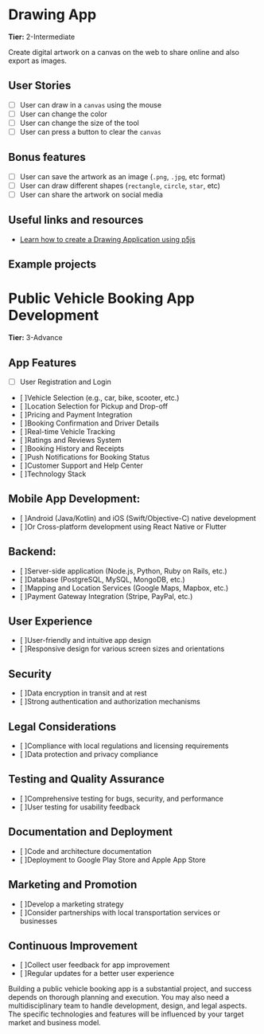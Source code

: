 # Drawing App

**Tier:** 2-Intermediate

Create digital artwork on a canvas on the web to share online and also export as images.

## User Stories

-   [ ] User can draw in a `canvas` using the mouse
-   [ ] User can change the color
-   [ ] User can change the size of the tool
-   [ ] User can press a button to clear the `canvas`

## Bonus features

-   [ ] User can save the artwork as an image (`.png`, `.jpg`, etc format)
-   [ ] User can draw different shapes (`rectangle`, `circle`, `star`, etc)
-   [ ] User can share the artwork on social media

## Useful links and resources

-   [Learn how to create a Drawing Application using p5js](https://www.florin-pop.com/blog/2019/04/drawing-app-built-with-p5js/)

## Example projects

# Public Vehicle Booking App Development
**Tier:** 3-Advance
## App Features
  - [ ] User Registration and Login
  - [ ]Vehicle Selection (e.g., car, bike, scooter, etc.)
  - [ ]Location Selection for Pickup and Drop-off
  - [ ]Pricing and Payment Integration
  - [ ]Booking Confirmation and Driver Details
  - [ ]Real-time Vehicle Tracking
  - [ ]Ratings and Reviews System
  - [ ]Booking History and Receipts
  - [ ]Push Notifications for Booking Status
  - [ ]Customer Support and Help Center
  - [ ]Technology Stack
## Mobile App Development:

 - [ ]Android (Java/Kotlin) and iOS (Swift/Objective-C) native development
 - [ ]Or Cross-platform development using React Native or Flutter
## Backend:
 - [ ]Server-side application (Node.js, Python, Ruby on Rails, etc.)
 - [ ]Database (PostgreSQL, MySQL, MongoDB, etc.)
 - [ ]Mapping and Location Services (Google Maps, Mapbox, etc.)
 - [ ]Payment Gateway Integration (Stripe, PayPal, etc.)
## User Experience
 - [ ]User-friendly and intuitive app design
 - [ ]Responsive design for various screen sizes and orientations
## Security
 - [ ]Data encryption in transit and at rest
 - [ ]Strong authentication and authorization mechanisms
## Legal Considerations
 - [ ]Compliance with local regulations and licensing requirements
 - [ ]Data protection and privacy compliance
## Testing and Quality Assurance
 - [ ]Comprehensive testing for bugs, security, and performance
 - [ ]User testing for usability feedback
## Documentation and Deployment
 - [ ]Code and architecture documentation
 - [ ]Deployment to Google Play Store and Apple App Store
## Marketing and Promotion
 - [ ]Develop a marketing strategy
 - [ ]Consider partnerships with local transportation services or businesses
## Continuous Improvement
 - [ ]Collect user feedback for app improvement
 - [ ]Regular updates for a better user experience

Building a public vehicle booking app is a substantial project, and success depends on thorough planning and execution.
You may also need a multidisciplinary team to handle development, design, and legal aspects. 
The specific technologies and features will be influenced by your target market and business model.
